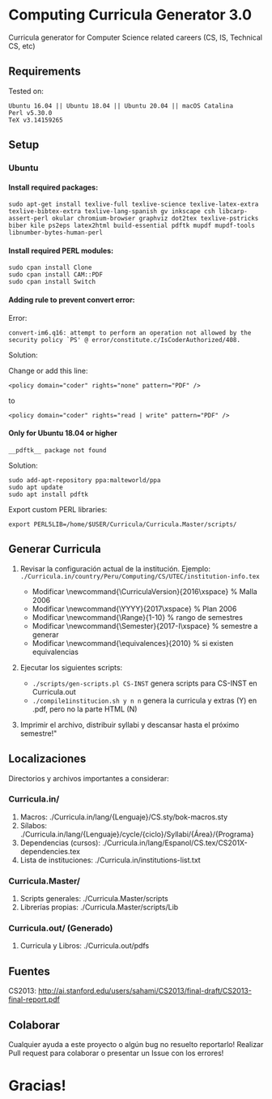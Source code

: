 # Computing Curricula Generator 3.0

Curricula generator for Computer Science related careers (CS, IS, Technical CS, etc)

## Requirements

Tested on:
```
Ubuntu 16.04 || Ubuntu 18.04 || Ubuntu 20.04 || macOS Catalina
Perl v5.30.0
TeX v3.14159265
```

## Setup

### Ubuntu

#### Install required packages:

```
sudo apt-get install texlive-full texlive-science texlive-latex-extra texlive-bibtex-extra texlive-lang-spanish gv inkscape csh libcarp-assert-perl okular chromium-browser graphviz dot2tex texlive-pstricks biber kile ps2eps latex2html build-essential pdftk mupdf mupdf-tools libnumber-bytes-human-perl
```

#### Install required PERL modules:
```
sudo cpan install Clone
sudo cpan install CAM::PDF
sudo cpan install Switch
```

#### Adding rule to prevent convert error:

Error:
```
convert-im6.q16: attempt to perform an operation not allowed by the security policy `PS' @ error/constitute.c/IsCoderAuthorized/408.
```
Solution:

Change or add this line:
```
<policy domain="coder" rights="none" pattern="PDF" />
```
to
```
<policy domain="coder" rights="read | write" pattern="PDF" />
```


#### **Only for Ubuntu 18.04 or higher**

`__pdftk__ package not found`

Solution:

```
sudo add-apt-repository ppa:malteworld/ppa
sudo apt update
sudo apt install pdftk
```
Export custom PERL libraries:
```
export PERL5LIB=/home/$USER/Curricula/Curricula.Master/scripts/
```

## Generar Curricula

1. Revisar la configuración actual de la institución. Ejemplo: `./Curricula.in/country/Peru/Computing/CS/UTEC/institution-info.tex`
    * Modificar \newcommand{\CurriculaVersion}{2016\xspace} % Malla 2006
    * Modificar \newcommand{\YYYY}{2017\xspace} % Plan 2006
    * Modificar \newcommand{\Range}{1-10} % rango de semestres
    * Modificar \newcommand{\Semester}{2017-I\xspace} % semestre a generar
    * Modificar \newcommand{\equivalences}{2010} %  si existen equivalencias

1. Ejecutar los siguientes scripts:
    * `./scripts/gen-scripts.pl CS-INST` genera scripts para CS-INST en Curricula.out
    * `./compile1institucion.sh y n n` genera la curricula y extras (Y) en .pdf, pero no la parte HTML (N)

1. Imprimir el archivo, distribuir syllabi y descansar hasta el próximo semestre!"

## Localizaciones
Directorios y archivos importantes a considerar:

### Curricula.in/
1. Macros: ./Curricula.in/lang/{Lenguaje}/CS.sty/bok-macros.sty
1. Sílabos: ./Curricula.in/lang/{Lenguaje}/cycle/{ciclo}/Syllabi/{Área}/{Programa}
1. Dependencias (cursos): ./Curricula.in/lang/Espanol/CS.tex/CS201X-dependencies.tex
1. Lista de instituciones: ./Curricula.in/institutions-list.txt

### Curricula.Master/
1. Scripts generales: ./Curricula.Master/scripts
1. Librerías propias: ./Curricula.Master/scripts/Lib

### Curricula.out/ (Generado)
1. Curricula y Libros: ./Curricula.out/pdfs

## Fuentes
CS2013: http://ai.stanford.edu/users/sahami/CS2013/final-draft/CS2013-final-report.pdf

## Colaborar
Cualquier ayuda a este proyecto o algún bug no resuelto reportarlo!
Realizar Pull request para colaborar o presentar un Issue con los errores!

Gracias!
==
